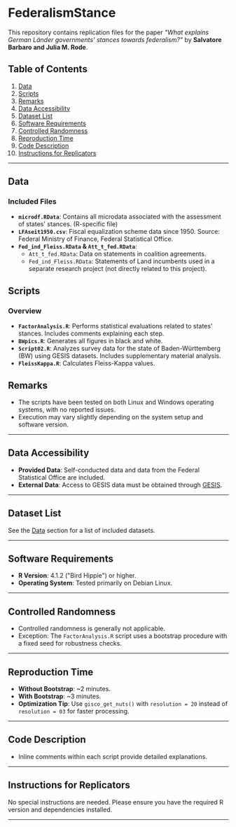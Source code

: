 # FederalismStance

This repository contains replication files for the paper *"What explains German Länder governments' stances towards federalism?"* by **Salvatore Barbaro and Julia M. Rode**.

## Table of Contents

1. [Data](#data)
2. [Scripts](#scripts)
3. [Remarks](#remarks)
4. [Data Accessibility](#data-accessibility)
5. [Dataset List](#dataset-list)
6. [Software Requirements](#software-requirements)
7. [Controlled Randomness](#controlled-randomness)
8. [Reproduction Time](#reproduction-time)
9. [Code Description](#code-description)
10. [Instructions for Replicators](#instructions-for-replicators)

---

## Data

### Included Files
- **`microdf.RData`**: Contains all microdata associated with the assessment of states' stances. (R-specific file)
- **`LFAseit1950.csv`**: Fiscal equalization scheme data since 1950. Source: Federal Ministry of Finance, Federal Statistical Office.
- **`Fed_ind_Fleiss.RData` & `Att_t_fed.RData`**: 
  - `Att_t_fed.RData`: Data on statements in coalition agreements.
  - `Fed_ind_Fleiss.RData`: Statements of Land incumbents used in a separate research project (not directly related to this project).

## Scripts

### Overview
- **`FactorAnalysis.R`**: Performs statistical evaluations related to states' stances. Includes comments explaining each step.
- **`BWpics.R`**: Generates all figures in black and white.
- **`Script02.R`**: Analyzes survey data for the state of Baden-Württemberg (BW) using GESIS datasets. Includes supplementary material analysis.
- **`FleissKappa.R`**: Calculates Fleiss-Kappa values.

## Remarks

- The scripts have been tested on both Linux and Windows operating systems, with no reported issues.
- Execution may vary slightly depending on the system setup and software version.

---

## Data Accessibility

- **Provided Data**: Self-conducted data and data from the Federal Statistical Office are included.
- **External Data**: Access to GESIS data must be obtained through [GESIS](https://www.gesis.org).

---

## Dataset List

See the [Data](#data) section for a list of included datasets.

---

## Software Requirements

- **R Version**: 4.1.2 ("Bird Hippie") or higher.
- **Operating System**: Tested primarily on Debian Linux.

---

## Controlled Randomness

- Controlled randomness is generally not applicable.
- Exception: The `FactorAnalysis.R` script uses a bootstrap procedure with a fixed seed for robustness checks.

---

## Reproduction Time

- **Without Bootstrap**: ~2 minutes.
- **With Bootstrap**: ~3 minutes.
- **Optimization Tip**: Use `gisco_get_nuts()` with `resolution = 20` instead of `resolution = 03` for faster processing.

---

## Code Description

- Inline comments within each script provide detailed explanations.

---

## Instructions for Replicators

No special instructions are needed. Please ensure you have the required R version and dependencies installed.

---
